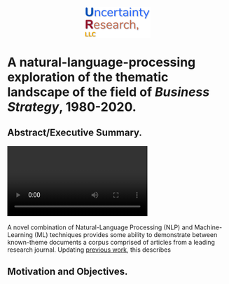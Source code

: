 
<p align="center">
<img width="150" align = "center" src="./graphics/UR_Logo.jpg" >


</p>



# A natural-language-processing exploration of the thematic landscape of the field of *Business Strategy*, 1980-2020.

## Abstract/Executive Summary.



<video width="320" align = "right" controls>
  <source "./graphics/201012_Hamlett_INFORMS_Annl_Mtg.mp4" type="video/mp4">
</video>

A novel combination of Natural-Language Processing (NLP) and Machine-Learning (ML) techniques provides some ability to demonstrate between known-theme documents a corpus comprised of articles from a leading research journal. Updating [previous work](https://github.com/hamlett-neil-ur/BizStratTopicAnalysis/blob/master/201229_README_old.md), this describes



## Motivation and Objectives.

